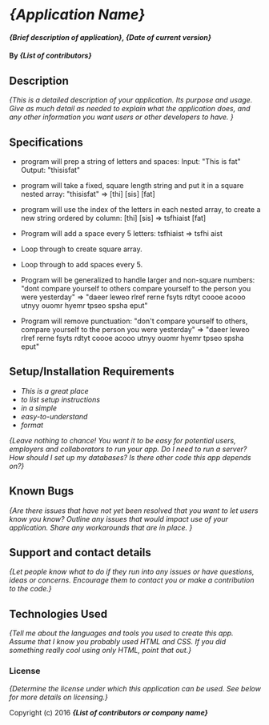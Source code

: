 <!-- template tricks:
-to change pairs to .pairs, "mv pairs .pairs"
-to delete the .git, "rm -rf .git"  -->


# _{Application Name}_

#### _{Brief description of application}, {Date of current version}_

#### By _**{List of contributors}**_

## Description

_{This is a detailed description of your application. Its purpose and usage.  Give as much detail as needed to explain what the application does, and any other information you want users or other developers to have. }_

## Specifications

* program will prep a string of letters and spaces:
Input: "This is fat"
Output: "thisisfat"

* program will take a fixed, square length string and put it in a square nested array:
 "thisisfat" =>  [thi]
                  [sis]
                  [fat]

* program will use the index of the letters in each nested array, to create a new string ordered by column:
[thi]
[sis] => tsfhiaist
[fat]

* Program will add a space every 5 letters:
tsfhiaist => tsfhi aist

* Loop through to create square array.

* Loop through to add spaces every 5.

* Program will be generalized to handle larger and non-square numbers:
"dont compare yourself to others compare yourself to the person you were yesterday" => "daeer leweo rlref rerne fsyts rdtyt coooe acooo utnyy ouomr hyemr tpseo spsha eput"

* Program will remove punctuation: "don't compare yourself to others, compare yourself to the person you were yesterday"  => "daeer leweo rlref rerne fsyts rdtyt coooe acooo utnyy ouomr hyemr tpseo spsha eput"


## Setup/Installation Requirements

* _This is a great place_
* _to list setup instructions_
* _in a simple_
* _easy-to-understand_
* _format_

_{Leave nothing to chance! You want it to be easy for potential users, employers and collaborators to run your app. Do I need to run a server? How should I set up my databases? Is there other code this app depends on?}_

## Known Bugs

_{Are there issues that have not yet been resolved that you want to let users know you know?  Outline any issues that would impact use of your application.  Share any workarounds that are in place. }_

## Support and contact details

_{Let people know what to do if they run into any issues or have questions, ideas or concerns.  Encourage them to contact you or make a contribution to the code.}_

## Technologies Used

_{Tell me about the languages and tools you used to create this app. Assume that I know you probably used HTML and CSS. If you did something really cool using only HTML, point that out.}_

### License

*{Determine the license under which this application can be used.  See below for more details on licensing.}*

Copyright (c) 2016 **_{List of contributors or company name}_**
